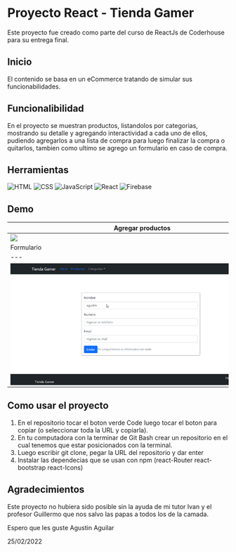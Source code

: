 # Proyecto React - Tienda Gamer

Este proyecto fue creado como parte del curso de ReactJs de Coderhouse para su entrega final.

## Inicio

El contenido se basa en un eCommerce tratando de simular sus funcionabilidades.

## Funcionalibilidad

En el proyecto se muestran productos, listandolos por categorias, mostrando su detalle y agregando interactividad a cada uno de ellos, pudiendo agregarlos a una lista de compra para luego finalizar la compra o quitarlos, tambien como ultimo se agrego un formulario en caso de compra. 

## Herramientas
<img src="https://img.shields.io/badge/HTML5-E34F26?style=for-the-badge&logo=html5&logoColor=white" alt="HTML"/>
<img src="https://img.shields.io/badge/CSS3-1572B6?style=for-the-badge&logo=css3&logoColor=white" alt="CSS"/>
<img src="https://img.shields.io/badge/JavaScript-323330?style=for-the-badge&logo=javascript&logoColor=F7DF1E" alt="JavaScript"/>
<img src="https://img.shields.io/badge/React-20232A?style=for-the-badge&logo=react&logoColor=61DAFB" alt="React" />
<img src="https://img.shields.io/badge/firebase-ffca28?style=for-the-badge&logo=firebase&logoColor=black" alt="Firebase"/>

## Demo

|  Agregar productos |
|---|
|<img width='600' align='right' src='public\image\muestra1.gif'> |
| Formulario  |
|---|
|<img width='600' align='left' src='public\image\formulario.gif'> |

## Como usar el proyecto

1. En el repositorio tocar el boton verde Code luego tocar el boton para copiar (o seleccionar toda la URL y copiarla).
2. En tu computadora con la terminar de Git Bash crear un repositorio en el cual tenemos que estar posicionados con la terminal.
3. Luego escribir git clone, pegar la URL del repositorio y dar enter
4. Instalar las dependecias que se usan con npm (react-Router react-bootstrap react-Icons)

## Agradecimientos

Este proyecto no hubiera sido posible sin la ayuda de mi tutor Ivan y el profesor Guillermo que nos salvo las papas a todos los de la camada.

Espero que les guste Agustin Aguilar

25/02/2022
